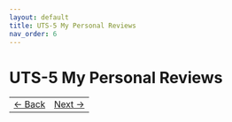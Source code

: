 ```yaml
---
layout: default
title: UTS-5 My Personal Reviews
nav_order: 6
---
```


# UTS-5 My Personal Reviews

<table width="100%">
  <tr>
    <td align="left">
      <a href="4%20UTS-4%20My%20Shapes.html">← Back</a>
    </td>
    <td align="right">
      <a href="6%20UAS-6%20My%20Concepts.html">Next →</a>
    </td>
  </tr>
</table>
